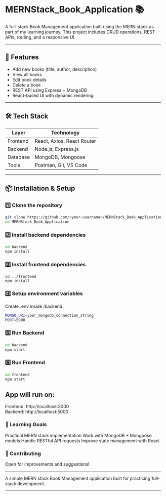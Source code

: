 # MERNStack_Book_Application 📚

A full-stack Book Management application built using the MERN stack as part of my learning journey. This project includes CRUD operations, REST APIs, routing, and a responsive UI.

---

## 🚀 Features
- Add new books (title, author, description)
- View all books
- Edit book details
- Delete a book
- REST API using Express + MongoDB
- React-based UI with dynamic rendering

---

## 🛠️ Tech Stack
| Layer | Technology |
|-------|------------|
| Frontend | React, Axios, React Router |
| Backend | Node.js, Express.js |
| Database | MongoDB, Mongoose |
| Tools | Postman, Git, VS Code |

---

## 📦 Installation & Setup

### 1️⃣ Clone the repository
```bash
git clone https://github.com/<your-username>/MERNStack_Book_Application.git
cd MERNStack_Book_Application
```

### 2️⃣ Install backend dependencies
```bash
cd backend
npm install
```

### 3️⃣ Install frontend dependencies
```
cd ../frontend
npm install
```

### 4️⃣ Setup environment variables
Create .env inside /backend:

```bash
MONGO_URI=your_mongodb_connection_string
PORT=5000
```

### 5️⃣ Run Backend
```bash
cd backend
npm start
```

### 6️⃣ Run Frontend
```bash
cd frontend
npm start
```

## App will run on:
Frontend: http://localhost:3000 <br/>
Backend: http://localhost:5000<br/>

### 🧠 Learning Goals
Practical MERN stack implementation
Work with MongoDB + Mongoose models
Handle RESTful API requests
Improve state management with React

### 🤝 Contributing
Open for improvements and suggestions!

<hr/>
A simple MERN stack Book Management application built for practicing full-stack development.
<hr/>
